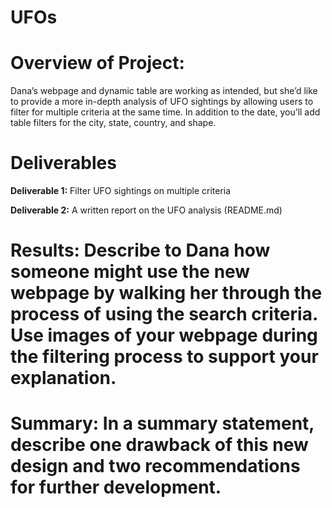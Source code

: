 # UFOs


# Overview of Project:

Dana’s webpage and dynamic table are working as intended, but she’d like to provide a more in-depth analysis of UFO sightings by allowing users to filter for multiple criteria at the same time. In addition to the date, you’ll add table filters for the city, state, country, and shape.

# Deliverables 

**Deliverable 1:**  Filter UFO sightings on multiple criteria

**Deliverable 2:**  A written report on the UFO analysis (README.md)



# Results: Describe to Dana how someone might use the new webpage by walking her through the process of using the search criteria. Use images of your webpage during the filtering process to support your explanation.



# Summary: In a summary statement, describe one drawback of this new design and two recommendations for further development.
